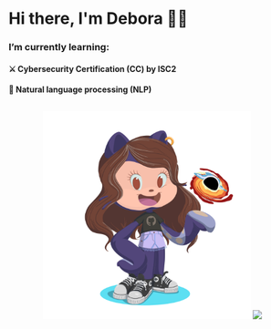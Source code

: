 # Hi there, I'm Debora 👋✨

### I’m currently learning:

#### ⚔️ Cybersecurity Certification (CC) by ISC2
#### 🚀 Natural language processing (NLP)

##

<div align="center">
  <img src="https://github.com/deborafaria01/deborafaria01/blob/main/octocat-1687214578733.png" width="365px"/>
  <img src="https://github-readme-stats.vercel.app/api/top-langs/?username=deborafaria01&layout=donut&langs_count=7&theme=dracula" width="40%"/>
  <a href="https://github.com/deborafaria01">
</div>

 ##
  


